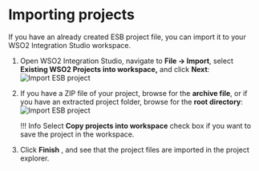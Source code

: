 # Importing projects

If you have an already created ESB project file, you can import it to
your WSO2 Integration Studio workspace.

1.  Open WSO2 Integration Studio, navigate to **File -> Import**, select **Existing WSO2 Projects into workspace,** and click **Next**:  
    ![Import ESB project](../assets/img/create_project/import_proj_dialog.png)
2.  If you have a ZIP file of your project, browse for the **archive file**, or if you have an extracted project folder, browse for the
    **root directory**:  
    ![Import ESB project](../assets/img/create_project/import_proj_select_folders.png)

    !!! Info
    	Select **Copy projects into workspace** check box if you want to save the project in the workspace.
    
3.  Click **Finish** , and see that the project files are imported in the project explorer.  